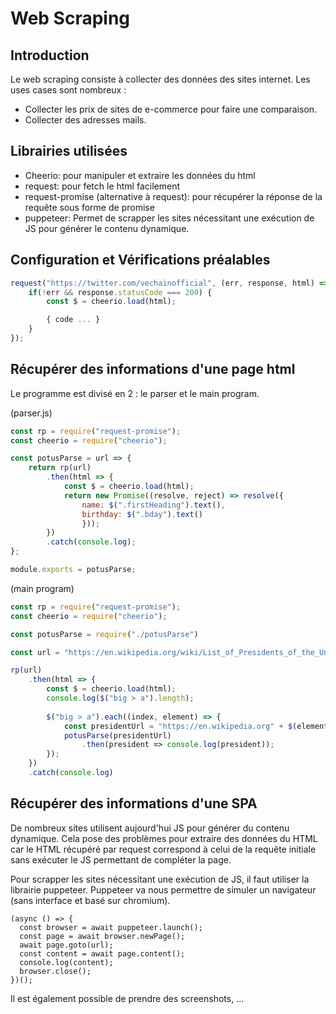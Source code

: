 # Web Scraping
## Introduction
Le web scraping consiste à collecter des données des sites internet.
Les uses cases sont nombreux :
- Collecter les prix de sites de e-commerce pour faire une comparaison.
- Collecter des adresses mails.

## Librairies utilisées 
- Cheerio: pour manipuler et extraire les données du html 
- request: pour fetch le html facilement 
- request-promise (alternative à request): pour récupérer la réponse de la requête sous forme de promise 
- puppeteer: Permet de scrapper les sites nécessitant une exécution de JS pour générer le contenu dynamique.
## Configuration et Vérifications préalables
```javascript
request("https://twitter.com/vechainofficial", (err, response, html) => {
    if(!err && response.statusCode === 200) {
        const $ = cheerio.load(html);

        { code ... }
    }
});
```
## Récupérer des informations d'une page html
Le programme est divisé en 2 : le parser et le main program.

(parser.js)
```javascript
const rp = require("request-promise");
const cheerio = require("cheerio");

const potusParse = url => {
    return rp(url)
        .then(html => {
            const $ = cheerio.load(html);
            return new Promise((resolve, reject) => resolve({   
                name: $(".firstHeading").text(),
                birthday: $(".bday").text() 
                }));
        })
        .catch(console.log);
};

module.exports = potusParse;
```
(main program)
```javascript
const rp = require("request-promise");
const cheerio = require("cheerio");

const potusParse = require("./potusParse")

const url = "https://en.wikipedia.org/wiki/List_of_Presidents_of_the_United_States";

rp(url)
    .then(html => {
        const $ = cheerio.load(html);
        console.log($("big > a").length); 
        
        $("big > a").each((index, element) => {
            const presidentUrl = "https://en.wikipedia.org" + $(element).attr("href");
            potusParse(presidentUrl)
                .then(president => console.log(president));
        });
    })
    .catch(console.log)
```    
## Récupérer des informations d'une SPA
De nombreux sites utilisent aujourd'hui JS pour générer du contenu dynamique. Cela pose des problèmes pour extraire des données du HTML car le HTML récupéré par request correspond à celui de la requête initiale sans exécuter le JS permettant de compléter la page.

Pour scrapper les sites nécessitant une exécution de JS, il faut utiliser la librairie puppeteer.
Puppeteer va nous permettre de simuler un navigateur (sans interface et basé sur chromium).
```
(async () => {
  const browser = await puppeteer.launch();
  const page = await browser.newPage();
  await page.goto(url);
  const content = await page.content();
  console.log(content);
  browser.close();
})();
```
Il est également possible de prendre des screenshots, ...
